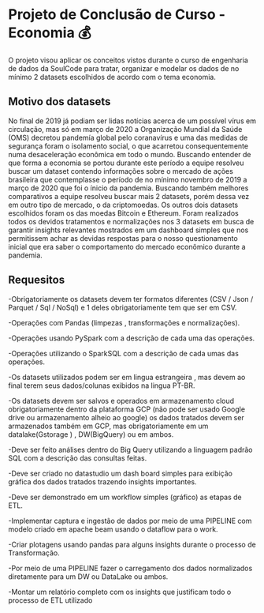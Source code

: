 # Projeto de Conclusão de Curso - Economia  💰 
O projeto visou aplicar os conceitos vistos durante o curso de engenharia de dados da SoulCode para tratar, organizar e modelar os dados de no mínimo 2 datasets escolhidos de acordo com o tema economia.
## Motivo dos datasets

No final de 2019 já podiam ser lidas notícias acerca de um possível vírus em circulação, mas só em março de 2020 a Organização Mundial da Saúde (OMS) decretou pandemía global pelo coranavírus e uma das medidas de segurança foram o isolamento social, o que acarretou consequentemente numa desaceleração econômica em todo o mundo. Buscando entender de que forma a economia se portou durante este período a equipe resolveu buscar um dataset contendo informações sobre o mercado de ações brasileira que contemplasse o período de no mínimo novembro de 2019 a março de 2020 que foi o ínicio da pandemia. Buscando também melhores comparativos a equipe resolveu buscar mais 2 datasets, porém dessa vez em outro tipo de mercado, o da criptomoedas. Os outros dois datasets escolhidos foram os das moedas Bitcoin e Ethereum. Foram realizados todos os devidos tratamentos e normalizações nos 3 datasets em busca de garantir insights relevantes mostrados em um dashboard simples que nos permitissem achar as devidas respostas para o nosso questionamento inicial que era saber o comportamento do mercado econômico durante a pandemia.

## Requesitos 
-Obrigatoriamente os datasets devem ter formatos diferentes (CSV / Json / Parquet / Sql / NoSql) e 1 deles obrigatoriamente tem que ser em CSV. 

-Operações com Pandas (limpezas , transformações e normalizações).

-Operações usando PySpark com a descrição de cada uma das operações.

-Operações utilizando o SparkSQL com a descrição de cada umas das operações.

-Os datasets utilizados podem ser em lingua estrangeira , mas devem ao final terem seus dados/colunas exibidos na lingua PT-BR.

-Os datasets devem ser salvos e operados em armazenamento cloud obrigatoriamente dentro da plataforma GCP (não pode ser usado Google drive ou armazenamento alheio ao google) os dados tratados devem ser armazenados também em GCP, mas obrigatoriamente em um datalake(Gstorage ) , DW(BigQuery) ou em ambos.

-Deve ser feito análises dentro do Big Query utilizando a linguagem padrão SQL com a descrição das consultas feitas.

-Deve ser criado no datastudio um dash board simples para exibição gráfica dos dados tratados trazendo insights importantes.

-Deve ser demonstrado em um workflow simples (gráfico) as etapas de ETL.

-Implementar captura e ingestão de dados por meio de uma PIPELINE com modelo criado em apache beam usando o dataflow para o work.

-Criar plotagens usando pandas para alguns insights durante o processo de Transformação. 

-Por meio de uma PIPELINE fazer o carregamento dos dados normalizados diretamente para um DW ou DataLake ou ambos.

-Montar um relatório completo com os insights que justificam todo o processo de ETL utilizado

